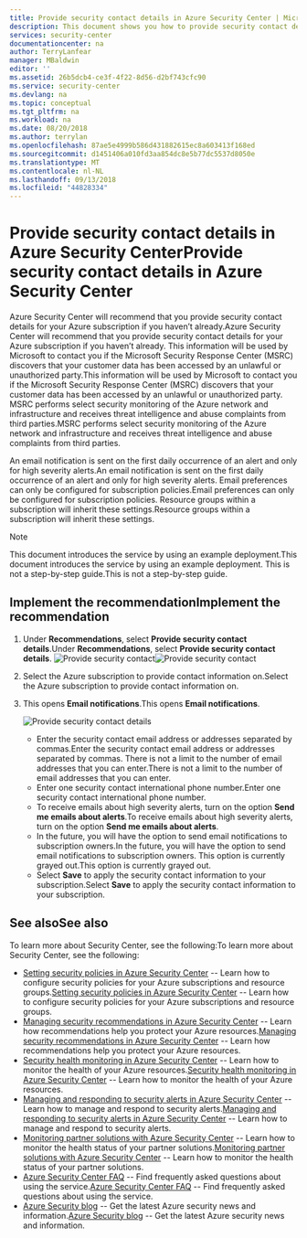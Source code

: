```yaml
---
title: Provide security contact details in Azure Security Center | Microsoft Docs
description: This document shows you how to provide security contact details in Azure Security Center.
services: security-center
documentationcenter: na
author: TerryLanfear
manager: MBaldwin
editor: ''
ms.assetid: 26b5dcb4-ce3f-4f22-8d56-d2bf743cfc90
ms.service: security-center
ms.devlang: na
ms.topic: conceptual
ms.tgt_pltfrm: na
ms.workload: na
ms.date: 08/20/2018
ms.author: terrylan
ms.openlocfilehash: 87ae5e4999b586d431882615ec8a603413f168ed
ms.sourcegitcommit: d1451406a010fd3aa854dc8e5b77dc5537d8050e
ms.translationtype: MT
ms.contentlocale: nl-NL
ms.lasthandoff: 09/13/2018
ms.locfileid: "44828334"
---
```

# <a name="provide-security-contact-details-in-azure-security-center"></a><span data-ttu-id="41da1-103">Provide security contact details in Azure Security Center</span><span class="sxs-lookup"><span data-stu-id="41da1-103">Provide security contact details in Azure Security Center</span></span>
<span data-ttu-id="41da1-104">Azure Security Center will recommend that you provide security contact details for your Azure subscription if you haven’t already.</span><span class="sxs-lookup"><span data-stu-id="41da1-104">Azure Security Center will recommend that you provide security contact details for your Azure subscription if you haven’t already.</span></span> <span data-ttu-id="41da1-105">This information will be used by Microsoft to contact you if the Microsoft Security Response Center (MSRC) discovers that your customer data has been accessed by an unlawful or unauthorized party.</span><span class="sxs-lookup"><span data-stu-id="41da1-105">This information will be used by Microsoft to contact you if the Microsoft Security Response Center (MSRC) discovers that your customer data has been accessed by an unlawful or unauthorized party.</span></span> <span data-ttu-id="41da1-106">MSRC performs select security monitoring of the Azure network and infrastructure and receives threat intelligence and abuse complaints from third parties.</span><span class="sxs-lookup"><span data-stu-id="41da1-106">MSRC performs select security monitoring of the Azure network and infrastructure and receives threat intelligence and abuse complaints from third parties.</span></span>

<span data-ttu-id="41da1-107">An email notification is sent on the first daily occurrence of an alert and only for high severity alerts.</span><span class="sxs-lookup"><span data-stu-id="41da1-107">An email notification is sent on the first daily occurrence of an alert and only for high severity alerts.</span></span> <span data-ttu-id="41da1-108">Email preferences can only be configured for subscription policies.</span><span class="sxs-lookup"><span data-stu-id="41da1-108">Email preferences can only be configured for subscription policies.</span></span> <span data-ttu-id="41da1-109">Resource groups within a subscription will inherit these settings.</span><span class="sxs-lookup"><span data-stu-id="41da1-109">Resource groups within a subscription will inherit these settings.</span></span>

> [!NOTE]
> <span data-ttu-id="41da1-110">This document introduces the service by using an example deployment.</span><span class="sxs-lookup"><span data-stu-id="41da1-110">This document introduces the service by using an example deployment.</span></span>  <span data-ttu-id="41da1-111">This is not a step-by-step guide.</span><span class="sxs-lookup"><span data-stu-id="41da1-111">This is not a step-by-step guide.</span></span>
>
>

## <a name="implement-the-recommendation"></a><span data-ttu-id="41da1-112">Implement the recommendation</span><span class="sxs-lookup"><span data-stu-id="41da1-112">Implement the recommendation</span></span>
1. <span data-ttu-id="41da1-113">Under **Recommendations**, select **Provide security contact details**.</span><span class="sxs-lookup"><span data-stu-id="41da1-113">Under **Recommendations**, select **Provide security contact details**.</span></span>
   <span data-ttu-id="41da1-114">![Provide security contact][1]</span><span class="sxs-lookup"><span data-stu-id="41da1-114">![Provide security contact][1]</span></span>
2. <span data-ttu-id="41da1-115">Select the Azure subscription to provide contact information on.</span><span class="sxs-lookup"><span data-stu-id="41da1-115">Select the Azure subscription to provide contact information on.</span></span>
3. <span data-ttu-id="41da1-116">This opens **Email notifications**.</span><span class="sxs-lookup"><span data-stu-id="41da1-116">This opens **Email notifications**.</span></span>

   ![Provide security contact details][2]

   * <span data-ttu-id="41da1-118">Enter the security contact email address or addresses separated by commas.</span><span class="sxs-lookup"><span data-stu-id="41da1-118">Enter the security contact email address or addresses separated by commas.</span></span> <span data-ttu-id="41da1-119">There is not a limit to the number of email addresses that you can enter.</span><span class="sxs-lookup"><span data-stu-id="41da1-119">There is not a limit to the number of email addresses that you can enter.</span></span>
   * <span data-ttu-id="41da1-120">Enter one security contact international phone number.</span><span class="sxs-lookup"><span data-stu-id="41da1-120">Enter one security contact international phone number.</span></span>
   * <span data-ttu-id="41da1-121">To receive emails about high severity alerts, turn on the option **Send me emails about alerts**.</span><span class="sxs-lookup"><span data-stu-id="41da1-121">To receive emails about high severity alerts, turn on the option **Send me emails about alerts**.</span></span>
   * <span data-ttu-id="41da1-122">In the future, you will have the option to send email notifications to subscription owners.</span><span class="sxs-lookup"><span data-stu-id="41da1-122">In the future, you will have the option to send email notifications to subscription owners.</span></span> <span data-ttu-id="41da1-123">This option is currently grayed out.</span><span class="sxs-lookup"><span data-stu-id="41da1-123">This option is currently grayed out.</span></span>
   * <span data-ttu-id="41da1-124">Select **Save** to apply the security contact information to your subscription.</span><span class="sxs-lookup"><span data-stu-id="41da1-124">Select **Save** to apply the security contact information to your subscription.</span></span>

## <a name="see-also"></a><span data-ttu-id="41da1-125">See also</span><span class="sxs-lookup"><span data-stu-id="41da1-125">See also</span></span>
<span data-ttu-id="41da1-126">To learn more about Security Center, see the following:</span><span class="sxs-lookup"><span data-stu-id="41da1-126">To learn more about Security Center, see the following:</span></span>

* <span data-ttu-id="41da1-127">[Setting security policies in Azure Security Center](security-center-policies.md) -- Learn how to configure security policies for your Azure subscriptions and resource groups.</span><span class="sxs-lookup"><span data-stu-id="41da1-127">[Setting security policies in Azure Security Center](security-center-policies.md) -- Learn how to configure security policies for your Azure subscriptions and resource groups.</span></span>
* <span data-ttu-id="41da1-128">[Managing security recommendations in Azure Security Center](security-center-recommendations.md) -- Learn how recommendations help you protect your Azure resources.</span><span class="sxs-lookup"><span data-stu-id="41da1-128">[Managing security recommendations in Azure Security Center](security-center-recommendations.md) -- Learn how recommendations help you protect your Azure resources.</span></span>
* <span data-ttu-id="41da1-129">[Security health monitoring in Azure Security Center](security-center-monitoring.md) -- Learn how to monitor the health of your Azure resources.</span><span class="sxs-lookup"><span data-stu-id="41da1-129">[Security health monitoring in Azure Security Center](security-center-monitoring.md) -- Learn how to monitor the health of your Azure resources.</span></span>
* <span data-ttu-id="41da1-130">[Managing and responding to security alerts in Azure Security Center](security-center-managing-and-responding-alerts.md) -- Learn how to manage and respond to security alerts.</span><span class="sxs-lookup"><span data-stu-id="41da1-130">[Managing and responding to security alerts in Azure Security Center](security-center-managing-and-responding-alerts.md) -- Learn how to manage and respond to security alerts.</span></span>
* <span data-ttu-id="41da1-131">[Monitoring partner solutions with Azure Security Center](security-center-partner-solutions.md) -- Learn how to monitor the health status of your partner solutions.</span><span class="sxs-lookup"><span data-stu-id="41da1-131">[Monitoring partner solutions with Azure Security Center](security-center-partner-solutions.md) -- Learn how to monitor the health status of your partner solutions.</span></span>
* <span data-ttu-id="41da1-132">[Azure Security Center FAQ](security-center-faq.md) -- Find frequently asked questions about using the service.</span><span class="sxs-lookup"><span data-stu-id="41da1-132">[Azure Security Center FAQ](security-center-faq.md) -- Find frequently asked questions about using the service.</span></span>
* <span data-ttu-id="41da1-133">[Azure Security blog](http://blogs.msdn.com/b/azuresecurity/) -- Get the latest Azure security news and information.</span><span class="sxs-lookup"><span data-stu-id="41da1-133">[Azure Security blog](http://blogs.msdn.com/b/azuresecurity/) -- Get the latest Azure security news and information.</span></span>

<!--Image references-->
[1]: ./media/security-center-provide-security-contacts/provide-contacts.png
[2]:./media/security-center-provide-security-contacts/provide-contact-details.png
